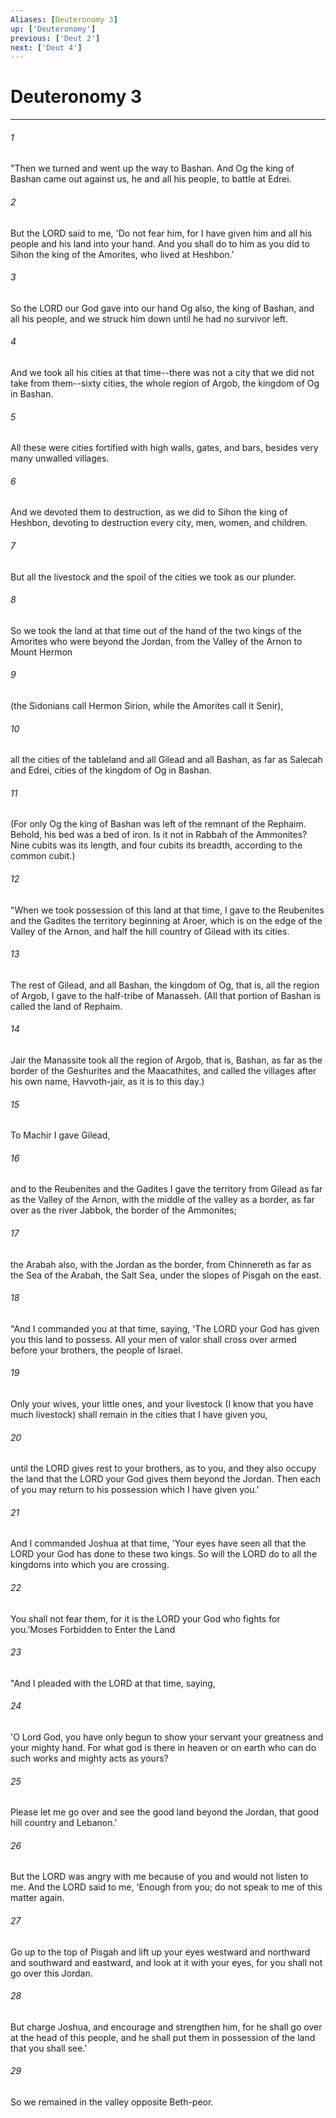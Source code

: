 ```yaml
---
Aliases: [Deuteronomy 3]
up: ['Deuteronomy']
previous: ['Deut 2']
next: ['Deut 4']
---
```

# Deuteronomy 3
***



###### 1 
"Then we turned and went up the way to Bashan. And Og the king of Bashan came out against us, he and all his people, to battle at Edrei. 

###### 2 
But the LORD said to me, 'Do not fear him, for I have given him and all his people and his land into your hand. And you shall do to him as you did to Sihon the king of the Amorites, who lived at Heshbon.' 

###### 3 
So the LORD our God gave into our hand Og also, the king of Bashan, and all his people, and we struck him down until he had no survivor left. 

###### 4 
And we took all his cities at that time--there was not a city that we did not take from them--sixty cities, the whole region of Argob, the kingdom of Og in Bashan. 

###### 5 
All these were cities fortified with high walls, gates, and bars, besides very many unwalled villages. 

###### 6 
And we devoted them to destruction, as we did to Sihon the king of Heshbon, devoting to destruction every city, men, women, and children. 

###### 7 
But all the livestock and the spoil of the cities we took as our plunder. 

###### 8 
So we took the land at that time out of the hand of the two kings of the Amorites who were beyond the Jordan, from the Valley of the Arnon to Mount Hermon 

###### 9 
(the Sidonians call Hermon Sirion, while the Amorites call it Senir), 

###### 10 
all the cities of the tableland and all Gilead and all Bashan, as far as Salecah and Edrei, cities of the kingdom of Og in Bashan. 

###### 11 
(For only Og the king of Bashan was left of the remnant of the Rephaim. Behold, his bed was a bed of iron. Is it not in Rabbah of the Ammonites? Nine cubits was its length, and four cubits its breadth, according to the common cubit.) 

###### 12 
"When we took possession of this land at that time, I gave to the Reubenites and the Gadites the territory beginning at Aroer, which is on the edge of the Valley of the Arnon, and half the hill country of Gilead with its cities. 

###### 13 
The rest of Gilead, and all Bashan, the kingdom of Og, that is, all the region of Argob, I gave to the half-tribe of Manasseh. (All that portion of Bashan is called the land of Rephaim. 

###### 14 
Jair the Manassite took all the region of Argob, that is, Bashan, as far as the border of the Geshurites and the Maacathites, and called the villages after his own name, Havvoth-jair, as it is to this day.) 

###### 15 
To Machir I gave Gilead, 

###### 16 
and to the Reubenites and the Gadites I gave the territory from Gilead as far as the Valley of the Arnon, with the middle of the valley as a border, as far over as the river Jabbok, the border of the Ammonites; 

###### 17 
the Arabah also, with the Jordan as the border, from Chinnereth as far as the Sea of the Arabah, the Salt Sea, under the slopes of Pisgah on the east. 

###### 18 
"And I commanded you at that time, saying, 'The LORD your God has given you this land to possess. All your men of valor shall cross over armed before your brothers, the people of Israel. 

###### 19 
Only your wives, your little ones, and your livestock (I know that you have much livestock) shall remain in the cities that I have given you, 

###### 20 
until the LORD gives rest to your brothers, as to you, and they also occupy the land that the LORD your God gives them beyond the Jordan. Then each of you may return to his possession which I have given you.' 

###### 21 
And I commanded Joshua at that time, 'Your eyes have seen all that the LORD your God has done to these two kings. So will the LORD do to all the kingdoms into which you are crossing. 

###### 22 
You shall not fear them, for it is the LORD your God who fights for you.'Moses Forbidden to Enter the Land 

###### 23 
"And I pleaded with the LORD at that time, saying, 

###### 24 
'O Lord God, you have only begun to show your servant your greatness and your mighty hand. For what god is there in heaven or on earth who can do such works and mighty acts as yours? 

###### 25 
Please let me go over and see the good land beyond the Jordan, that good hill country and Lebanon.' 

###### 26 
But the LORD was angry with me because of you and would not listen to me. And the LORD said to me, 'Enough from you; do not speak to me of this matter again. 

###### 27 
Go up to the top of Pisgah and lift up your eyes westward and northward and southward and eastward, and look at it with your eyes, for you shall not go over this Jordan. 

###### 28 
But charge Joshua, and encourage and strengthen him, for he shall go over at the head of this people, and he shall put them in possession of the land that you shall see.' 

###### 29 
So we remained in the valley opposite Beth-peor.
